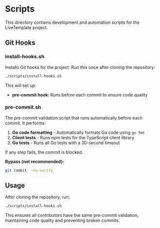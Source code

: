 # Scripts

This directory contains development and automation scripts for the LiveTemplate project.

## Git Hooks

### install-hooks.sh

Installs Git hooks for the project. Run this once after cloning the repository:

```bash
./scripts/install-hooks.sh
```

This will set up:
- **pre-commit hook**: Runs before each commit to ensure code quality

### pre-commit.sh

The pre-commit validation script that runs automatically before each commit. It performs:

1. **Go code formatting** - Automatically formats Go code using `go fmt`
2. **Client tests** - Runs npm tests for the TypeScript client library
3. **Go tests** - Runs all Go tests with a 30-second timeout

If any step fails, the commit is blocked.

**Bypass (not recommended):**
```bash
git commit --no-verify
```

## Usage

After cloning the repository, run:

```bash
./scripts/install-hooks.sh
```

This ensures all contributors have the same pre-commit validation, maintaining code quality and preventing broken commits.

